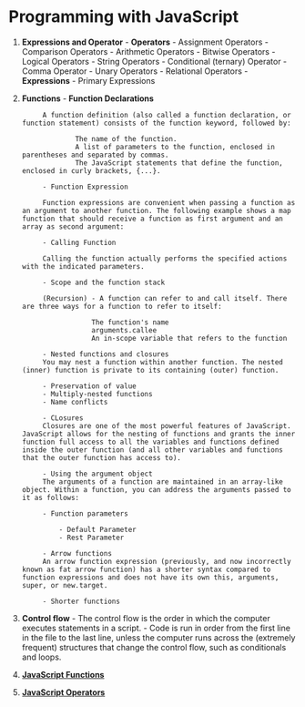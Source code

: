 # **Programming with JavaScript**

1. **Expressions and Operator**
        - **Operators**
            - Assignment Operators
            - Comparison Operators
            - Arithmetic Operators
            - Bitwise Operators
            - Logical Operators
            - String Operators
            - Conditional (ternary) Operator
            - Comma Operator
            - Unary Operators
            - Relational Operators
        - **Expressions**
            - Primary Expressions
2. **Functions**
            - **Function Declarations**

            A function definition (also called a function declaration, or function statement) consists of the function keyword, followed by:

                    The name of the function.
                    A list of parameters to the function, enclosed in parentheses and separated by commas.
                    The JavaScript statements that define the function, enclosed in curly brackets, {...}.

            - Function Expression
            
            Function expressions are convenient when passing a function as an argument to another function. The following example shows a map function that should receive a function as first argument and an array as second argument:

            - Calling Function

            Calling the function actually performs the specified actions with the indicated parameters.

            - Scope and the function stack

            (Recursion) - A function can refer to and call itself. There are three ways for a function to refer to itself:

                        The function's name
                        arguments.callee
                        An in-scope variable that refers to the function
            
            - Nested functions and closures
            You may nest a function within another function. The nested (inner) function is private to its containing (outer) function.

            - Preservation of value
            - Multiply-nested functions
            - Name conflicts

            - CLosures
            Closures are one of the most powerful features of JavaScript. JavaScript allows for the nesting of functions and grants the inner function full access to all the variables and functions defined inside the outer function (and all other variables and functions that the outer function has access to).

            - Using the argument object
            The arguments of a function are maintained in an array-like object. Within a function, you can address the arguments passed to it as follows:

            - Function parameters
            
                - Default Parameter
                - Rest Parameter

            - Arrow functions
            An arrow function expression (previously, and now incorrectly known as fat arrow function) has a shorter syntax compared to function expressions and does not have its own this, arguments, super, or new.target.

            - Shorter functions
3. **Control flow**
            - The control flow is the order in which the computer executes statements in a script.
            - Code is run in order from the first line in the file to the last line, unless the computer runs across the (extremely frequent) structures that change the control flow, such as conditionals and loops.
4. **[JavaScript Functions](https://www.w3schools.com/js/js_functions.asp)**
5. **[JavaScript Operators](https://www.w3schools.com/js/js_operators.asp)**
